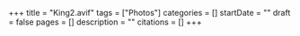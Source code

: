 +++
title = "King2.avif"
tags = ["Photos"]
categories = []
startDate = ""
draft = false
pages = []
description = ""
citations = []
+++
